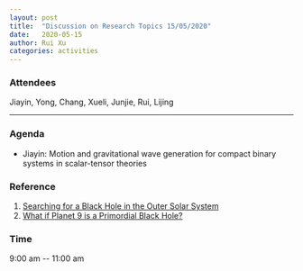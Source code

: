 ```yaml
---
layout: post
title:  "Discussion on Research Topics 15/05/2020"
date:   2020-05-15
author: Rui Xu
categories: activities
---
```



### Attendees

Jiayin, Yong, Chang, Xueli, Junjie, Rui, Lijing 

---

### Agenda

- Jiayin: Motion and gravitational wave generation for compact binary systems in scalar-tensor theories


### Reference

1. [Searching for a Black Hole in the Outer Solar System](https://arxiv.org/abs/2004.14192)
2. [What if Planet 9 is a Primordial Black Hole?](https://arxiv.org/abs/1909.11090)


### Time

9:00 am -- 11:00 am
